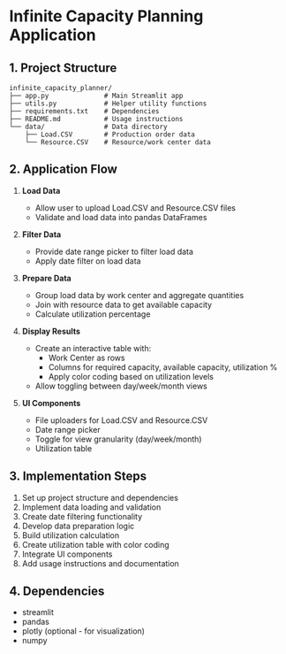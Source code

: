 # Infinite Capacity Planning Application

## 1. Project Structure
```
infinite_capacity_planner/
├── app.py              # Main Streamlit app
├── utils.py            # Helper utility functions  
├── requirements.txt    # Dependencies
├── README.md           # Usage instructions
└── data/               # Data directory
    ├── Load.CSV        # Production order data
    └── Resource.CSV    # Resource/work center data
```

## 2. Application Flow
1. **Load Data**
   - Allow user to upload Load.CSV and Resource.CSV files
   - Validate and load data into pandas DataFrames

2. **Filter Data**
   - Provide date range picker to filter load data
   - Apply date filter on load data

3. **Prepare Data**
   - Group load data by work center and aggregate quantities
   - Join with resource data to get available capacity
   - Calculate utilization percentage 

4. **Display Results**
   - Create an interactive table with:
     - Work Center as rows
     - Columns for required capacity, available capacity, utilization %
     - Apply color coding based on utilization levels
   - Allow toggling between day/week/month views

5. **UI Components**
   - File uploaders for Load.CSV and Resource.CSV
   - Date range picker 
   - Toggle for view granularity (day/week/month)
   - Utilization table

## 3. Implementation Steps
1. Set up project structure and dependencies
2. Implement data loading and validation
3. Create date filtering functionality
4. Develop data preparation logic 
5. Build utilization calculation
6. Create utilization table with color coding
7. Integrate UI components
8. Add usage instructions and documentation

## 4. Dependencies
- streamlit
- pandas
- plotly (optional - for visualization)
- numpy